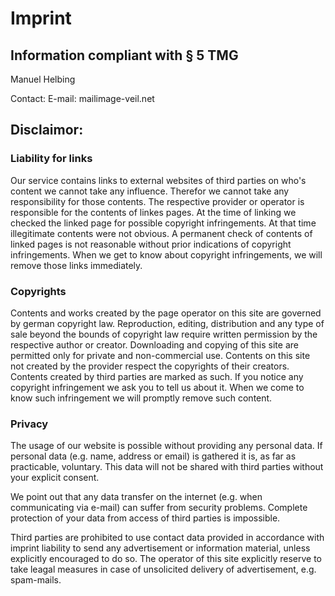 # Imprint
## Information compliant with § 5 TMG
Manuel Helbing 

Contact:
E-mail: mail<i class="fas fa-at"></i>image-veil.net

## Disclaimor: 
### Liability for links
Our service contains links to external websites of third parties on who's content we cannot take any influence. Therefor we cannot take any responsibility for those contents. The respective provider or operator is responsible for the contents of linkes pages. At the time of linking we checked the linked page for possible copyright infringements. At that time illegitimate contents were not obvious. A permanent check of contents of linked pages is not reasonable without prior indications of copyright infringements. When we get to know about copyright infringements, we will remove those links immediately. 

### Copyrights
Contents and works created by the page operator on this site are governed by german copyright law. Reproduction, editing, distribution and any type of sale beyond the bounds of copyright law require written permission by the respective author or creator. Downloading and copying of this site are permitted only for private and non-commercial use. Contents on this site not created by the provider respect the copyrights of their creators. Contents created by third parties are marked as such. If you notice any copyright infringement we ask you to tell us about it. When we come to know such infringement we will promptly remove such content.

### Privacy
The usage of our website is possible without providing any personal data.
If personal data (e.g. name, address or email) is gathered it is, as far as
practicable, voluntary. This data will not be shared with third parties without
your explicit consent.

We point out that any data transfer on the internet (e.g. when communicating
via e-mail) can suffer from security problems. Complete protection of your data
from access of third parties is impossible.   

Third parties are prohibited to use contact data provided in accordance
with imprint liability to send any advertisement or information material, unless
explicitly encouraged to do so. The operator of this site explicitly reserve
to take leagal measures in case of unsolicited delivery of advertisement, e.g. spam-mails.